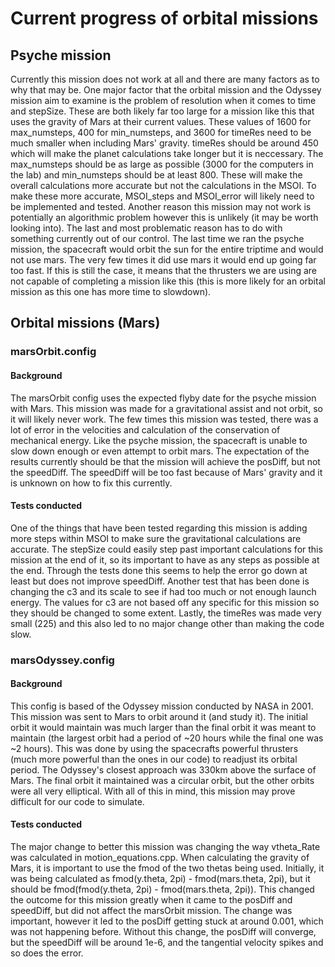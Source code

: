 <h1>Current progress of orbital missions </h1>

<h2>Psyche mission </h2>
Currently this mission does not work at all and there are many factors as to why that may be. One major factor that the orbital mission and the Odyssey mission aim to examine is the problem of resolution when it comes to time and stepSize. These are both likely far too large for a mission like this that uses the gravity of Mars at their current values. These values of 1600 for max_numsteps, 400 for min_numsteps, and 3600 for timeRes need to be much smaller when including Mars' gravity. timeRes should be around 450 which will make the planet calculations take longer but it is neccessary. The max_numsteps should be as large as possible (3000 for the computers in the lab) and min_numsteps should be at least 800. These will make the overall calculations more accurate but not the calculations in the MSOI. To make these more accurate, MSOI_steps and MSOI_error will likely need to be implemented and tested. Another reason this mission may not work is potentially an algorithmic problem however this is unlikely (it may be worth looking into). The last and most problematic reason has to do with something currently out of our control. The last time we ran the psyche mission, the spacecraft would orbit the sun for the entire triptime and would not use mars. The very few times it did use mars it would end up going far too fast. If this is still the case, it means that the thrusters we are using are not capable of completing a mission like this (this is more likely for an orbital mission as this one has more time to slowdown). 

<h2> Orbital missions (Mars) </h2>

<h3> marsOrbit.config </h3>

<h4>Background</h4>
The marsOrbit config uses the expected flyby date for the psyche mission with Mars. This mission was made for a gravitational assist and not orbit, so it will likely never work. The few times this mission was tested, there was a lot of error in the velocities and calculation of the conservation of mechanical energy. Like the psyche mission, the spacecraft is unable to slow down enough or even attempt to orbit mars. The expectation of the results currently should be that the mission will achieve the posDiff, but not the speedDiff. The speedDiff will be too fast because of Mars' gravity and it is unknown on how to fix this currently.

<h4>Tests conducted</h4>
One of the things that have been tested regarding this mission is adding more steps within MSOI to make sure the gravitational calculations are accurate. The stepSize could easily step past important calculations for this mission at the end of it, so its important to have as any steps as possible at the end. Through the tests done this seems to help the error go down at least but does not improve speedDiff. Another test that has been done is changing the c3 and its scale to see if had too much or not enough launch energy. The values for c3 are not based off any specific for this mission so they should be changed to some extent. Lastly, the timeRes was made very small (225) and this also led to no major change other than making the code slow. 

<h3> marsOdyssey.config </h3>

<h4>Background</h4>
This config is based of the Odyssey mission conducted by NASA in 2001. This mission was sent to Mars to orbit around it (and study it). The initial orbit it would maintain was much larger than the final orbit it was meant to maintain (the largest orbit had a period of ~20 hours while the final one was ~2 hours). This was done by using the spacecrafts powerful thrusters (much more powerful than the ones in our code) to readjust its orbital period. The Odyssey's closest approach was 330km above the surface of Mars. The final orbit it maintained was a circular orbit, but the other orbits were all very elliptical. With all of this in mind, this mission may prove difficult for our code to simulate. 

<h4>Tests conducted</h4>
The major change to better this mission was changing the way vtheta_Rate was calculated in motion_equations.cpp. When calculating the gravity of Mars, it is important to use the fmod of the two thetas being used. Initially, it was being calculated as fmod(y.theta, 2pi) - fmod(mars.theta, 2pi), but it should be fmod(fmod(y.theta, 2pi) - fmod(mars.theta, 2pi)). This changed the outcome for this mission greatly when it came to the posDiff and speedDiff, but did not affect the marsOrbit mission. The change was important, however it led to the posDiff getting stuck at around 0.001, which was not happening before. Without this change, the posDiff will converge, but the speedDiff will be around 1e-6, and the tangential velocity spikes and so does the error. 